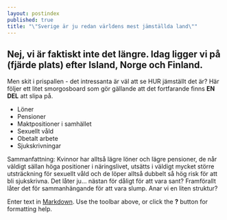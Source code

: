 ```yaml
---
layout: postindex
published: true
title: "\"Sverige är ju redan världens mest jämställda land\""
---
```



## Nej, vi är faktiskt inte det längre. Idag ligger vi på (fjärde plats) efter Island, Norge och Finland.
Men skit i prispallen - det intressanta är väl att se HUR jämställt det är? Här följer ett litet smorgosboard som gör gällande att det fortfarande finns **EN DEL** att slipa på.

- Löner
- Pensioner
- Maktpositioner i samhället
- Sexuellt våld
- Obetalt arbete
- Sjukskrivningar

Sammanfattning: Kvinnor har alltså lägre löner och lägre pensioner, de når väldigt sällan höga positioner i näringslivet, utsätts i väldigt mycket större utsträckning för sexuellt våld och de löper alltså dubbelt så hög risk för att bli sjukskrivna. Det låter ju... nästan för dåligt för att vara sant? Framförallt låter det för sammanhängande för att vara slump. Anar vi en liten struktur?

Enter text in [Markdown](http://daringfireball.net/projects/markdown/). Use the toolbar above, or click the **?** button for formatting help.
